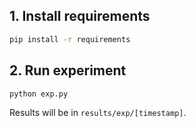 ## 1. Install requirements

```bash
pip install -r requirements
```

## 2. Run experiment

```bash
python exp.py
```

Results will be in `results/exp/[timestamp]`.
